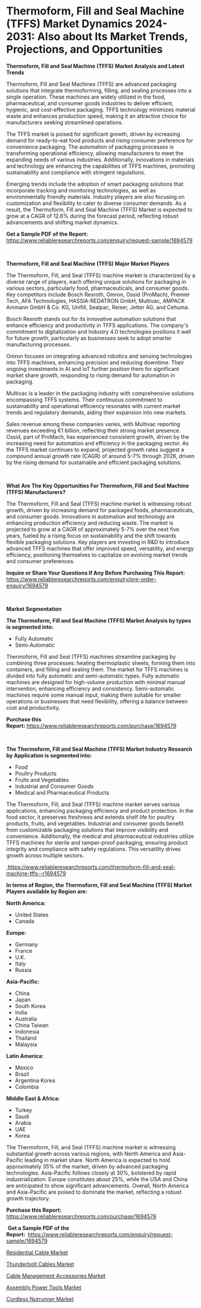 <p><h1>Thermoform, Fill and Seal Machine (TFFS) Market Dynamics 2024-2031: Also about Its Market Trends, Projections, and Opportunities</h1></p><p><strong>Thermoform, Fill and Seal Machine (TFFS) Market Analysis and Latest Trends</strong></p>
<p><p>Thermoform, Fill and Seal Machines (TFFS) are advanced packaging solutions that integrate thermoforming, filling, and sealing processes into a single operation. These machines are widely utilized in the food, pharmaceutical, and consumer goods industries to deliver efficient, hygienic, and cost-effective packaging. TFFS technology minimizes material waste and enhances production speed, making it an attractive choice for manufacturers seeking streamlined operations.</p><p>The TFFS market is poised for significant growth, driven by increasing demand for ready-to-eat food products and rising consumer preference for convenience packaging. The automation of packaging processes is transforming operational efficiency, allowing manufacturers to meet the expanding needs of various industries. Additionally, innovations in materials and technology are enhancing the capabilities of TFFS machines, promoting sustainability and compliance with stringent regulations.</p><p>Emerging trends include the adoption of smart packaging solutions that incorporate tracking and monitoring technologies, as well as environmentally friendly materials. Industry players are also focusing on customization and flexibility to cater to diverse consumer demands. As a result, the Thermoform, Fill and Seal Machine (TFFS) Market is expected to grow at a CAGR of 12.6% during the forecast period, reflecting robust advancements and shifting market dynamics.</p></p>
<p><strong>Get a Sample PDF of the Report:&nbsp;</strong> <a href="https://www.reliableresearchreports.com/enquiry/request-sample/1694579?utm_campaign=34&utm_medium=2&utm_source=Github&utm_content=ia&utm_term=06102024&utm_id=thermoform-fill-and-seal-machine-tffs">https://www.reliableresearchreports.com/enquiry/request-sample/1694579</a></p>
<p>&nbsp;</p>
<p><strong>Thermoform, Fill and Seal Machine (TFFS) Major Market Players</strong></p>
<p><p>The Thermoform, Fill, and Seal (TFFS) machine market is characterized by a diverse range of players, each offering unique solutions for packaging in various sectors, particularly food, pharmaceuticals, and consumer goods. Key competitors include Bosch Rexroth, Omron, Ossid (ProMach), Premier Tech, AFA Technologies, HASSIA-REDATRON GmbH, Multivac, AMPACK Ammann GmbH & Co. KG, Unifill, Sealpac, Reiser, Jetter AG, and Cehuma.</p><p>Bosch Rexroth stands out for its innovative automation solutions that enhance efficiency and productivity in TFFS applications. The company's commitment to digitalization and Industry 4.0 technologies positions it well for future growth, particularly as businesses seek to adopt smarter manufacturing processes.</p><p>Omron focuses on integrating advanced robotics and sensing technologies into TFFS machines, enhancing precision and reducing downtime. Their ongoing investments in AI and IoT further position them for significant market share growth, responding to rising demand for automation in packaging.</p><p>Multivac is a leader in the packaging industry with comprehensive solutions encompassing TFFS systems. Their continuous commitment to sustainability and operational efficiency resonates with current market trends and regulatory demands, aiding their expansion into new markets.</p><p>Sales revenue among these companies varies, with Multivac reporting revenues exceeding €1 billion, reflecting their strong market presence. Ossid, part of ProMach, has experienced consistent growth, driven by the increasing need for automation and efficiency in the packaging sector. As the TFFS market continues to expand, projected growth rates suggest a compound annual growth rate (CAGR) of around 5-7% through 2026, driven by the rising demand for sustainable and efficient packaging solutions.</p></p>
<p>&nbsp;</p>
<p><strong>What Are The Key Opportunities For Thermoform, Fill and Seal Machine (TFFS) Manufacturers?</strong></p>
<p><p>The Thermoform, Fill and Seal (TFFS) machine market is witnessing robust growth, driven by increasing demand for packaged foods, pharmaceuticals, and consumer goods. Innovations in automation and technology are enhancing production efficiency and reducing waste. The market is projected to grow at a CAGR of approximately 5-7% over the next five years, fueled by a rising focus on sustainability and the shift towards flexible packaging solutions. Key players are investing in R&D to introduce advanced TFFS machines that offer improved speed, versatility, and energy efficiency, positioning themselves to capitalize on evolving market trends and consumer preferences.</p></p>
<p><strong>Inquire or Share Your Questions If Any Before Purchasing This Report:</strong> <a href="https://www.reliableresearchreports.com/enquiry/pre-order-enquiry/1694579?utm_campaign=34&utm_medium=2&utm_source=Github&utm_content=ia&utm_term=06102024&utm_id=thermoform-fill-and-seal-machine-tffs">https://www.reliableresearchreports.com/enquiry/pre-order-enquiry/1694579</a></p>
<p>&nbsp;</p>
<p><strong>Market Segmentation</strong></p>
<p><strong>The Thermoform, Fill and Seal Machine (TFFS) Market Analysis by types is segmented into:</strong></p>
<p><ul><li>Fully Automatic</li><li>Semi-Automatic</li></ul></p>
<p><p>Thermoform, Fill and Seal (TFFS) machines streamline packaging by combining three processes: heating thermoplastic sheets, forming them into containers, and filling and sealing them. The market for TFFS machines is divided into fully automatic and semi-automatic types. Fully automatic machines are designed for high-volume production with minimal manual intervention, enhancing efficiency and consistency. Semi-automatic machines require some manual input, making them suitable for smaller operations or businesses that need flexibility, offering a balance between cost and productivity.</p></p>
<p><strong>Purchase this Report:&nbsp;</strong><a href="https://www.reliableresearchreports.com/purchase/1694579?utm_campaign=34&utm_medium=2&utm_source=Github&utm_content=ia&utm_term=06102024&utm_id=thermoform-fill-and-seal-machine-tffs">https://www.reliableresearchreports.com/purchase/1694579</a></p>
<p>&nbsp;</p>
<p><strong>The Thermoform, Fill and Seal Machine (TFFS) Market Industry Research by Application is segmented into:</strong></p>
<p><ul><li>Food</li><li>Poultry Products</li><li>Fruits and Vegetables</li><li>Industrial and Consumer Goods</li><li>Medical and Pharmaceutical Products</li></ul></p>
<p><p>The Thermoform, Fill, and Seal (TFFS) machine market serves various applications, enhancing packaging efficiency and product protection. In the food sector, it preserves freshness and extends shelf life for poultry products, fruits, and vegetables. Industrial and consumer goods benefit from customizable packaging solutions that improve visibility and convenience. Additionally, the medical and pharmaceutical industries utilize TFFS machines for sterile and tamper-proof packaging, ensuring product integrity and compliance with safety regulations. This versatility drives growth across multiple sectors.</p></p>
<p><a href="https://www.reliableresearchreports.com/thermoform-fill-and-seal-machine-tffs--r1694579?utm_campaign=34&utm_medium=2&utm_source=Github&utm_content=ia&utm_term=06102024&utm_id=thermoform-fill-and-seal-machine-tffs">&nbsp;https://www.reliableresearchreports.com/thermoform-fill-and-seal-machine-tffs--r1694579</a></p>
<p><strong>In terms of Region, the Thermoform, Fill and Seal Machine (TFFS) Market Players available by Region are:</strong></p>
<p>
    <p> <strong> North America: </strong>
        <ul>
            <li>United States</li>
            <li>Canada</li>
        </ul>
        </p> 
    <p> <strong> Europe: </strong>
        <ul>
            <li>Germany</li>
            <li>France</li>
            <li>U.K.</li>
            <li>Italy</li>
            <li>Russia</li>
        </ul>
        </p> 
    <p> <strong> Asia-Pacific: </strong>
        <ul>
            <li>China</li>
            <li>Japan</li>
            <li>South Korea</li>
            <li>India</li>
            <li>Australia</li>
            <li>China Taiwan</li>
            <li>Indonesia</li>
            <li>Thailand</li>
            <li>Malaysia</li>
        </ul>
        </p> 
    <p> <strong> Latin America: </strong>
        <ul>
            <li>Mexico</li>
            <li>Brazil</li>
            <li>Argentina Korea</li>
            <li>Colombia</li>
        </ul>
        </p> 
    <p> <strong> Middle East & Africa: </strong>
        <ul>
            <li>Turkey</li>
            <li>Saudi</li>
            <li>Arabia</li>
            <li>UAE</li>
            <li>Korea</li>
        </ul>
    </p>
    </p>
<p><p>The Thermoform, Fill, and Seal (TFFS) machine market is witnessing substantial growth across various regions, with North America and Asia-Pacific leading in market share. North America is expected to hold approximately 35% of the market, driven by advanced packaging technologies. Asia-Pacific follows closely at 30%, bolstered by rapid industrialization. Europe constitutes about 25%, while the USA and China are anticipated to show significant advancements. Overall, North America and Asia-Pacific are poised to dominate the market, reflecting a robust growth trajectory.</p></p>
<p><strong>Purchase this Report: </strong><a href="https://www.reliableresearchreports.com/purchase/1694579?utm_campaign=34&utm_medium=2&utm_source=Github&utm_content=ia&utm_term=06102024&utm_id=thermoform-fill-and-seal-machine-tffs">https://www.reliableresearchreports.com/purchase/1694579</a></p>
<p>&nbsp;<strong>Get a Sample PDF of the Report:&nbsp;&nbsp;</strong><a href="https://www.reliableresearchreports.com/enquiry/request-sample/1694579?utm_campaign=34&utm_medium=2&utm_source=Github&utm_content=ia&utm_term=06102024&utm_id=thermoform-fill-and-seal-machine-tffs">https://www.reliableresearchreports.com/enquiry/request-sample/1694579</a></p>
<p><strong></strong></p>
<p><p><a href="https://issuu.com/reportprime-2/docs/residential-cable-market-size-2030._6550b92c8d0391?utm_campaign=34&utm_medium=2&utm_source=Github&utm_content=ia&utm_term=06102024&utm_id=thermoform-fill-and-seal-machine-tffs">Residential Cable Market</a></p><p><a href="https://issuu.com/reportprime-2/docs/thunderbolt-cables-market-size-2030_d92bba4955e166?utm_campaign=34&utm_medium=2&utm_source=Github&utm_content=ia&utm_term=06102024&utm_id=thermoform-fill-and-seal-machine-tffs">Thunderbolt Cables Market</a></p><p><a href="https://www.linkedin.com/pulse/cable-management-accessories-market2024-2031-industry-rg4te?utm_campaign=34&utm_medium=2&utm_source=Github&utm_content=ia&utm_term=06102024&utm_id=thermoform-fill-and-seal-machine-tffs">Cable Management Accessories Market</a></p><p><a href="https://github.com/HobertDavis43/Market-Research-Report-List-1/blob/main/assembly-power-tools-market.md?utm_campaign=34&utm_medium=2&utm_source=Github&utm_content=ia&utm_term=06102024&utm_id=thermoform-fill-and-seal-machine-tffs">Assembly Power Tools Market</a></p><p><a href="https://github.com/AshikRahman991/Market-Research-Report-List-1/blob/main/cordless-nutrunner-market.md?utm_campaign=34&utm_medium=2&utm_source=Github&utm_content=ia&utm_term=06102024&utm_id=thermoform-fill-and-seal-machine-tffs">Cordless Nutrunner Market</a></p></p>